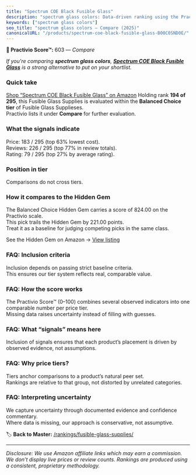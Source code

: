 ```yaml
---
title: "Spectrum COE Black Fusible Glass"
description: "spectrum glass colors: Data-driven ranking using the Practivio Score™. Positioned by quality, value, demand, findability, momentum."
keywords: ["spectrum glass colors"]
seo_title: "spectrum glass colors — Compare (2025)"
canonicalURL: "/products/spectrum-coe-black-fusible-glass-B00C0SND0E/"
---
```


**🛒 Practivio Score™:** 603 — _Compare_


*If you're comparing **spectrum glass colors**, **[Spectrum COE Black Fusible Glass](https://www.amazon.com/dp/B00C0SND0E?tag=practivio-20)** is a strong alternative to put on your shortlist.*
### Quick take
[Shop “Spectrum COE Black Fusible Glass” on Amazon](https://www.amazon.com/dp/B00C0SND0E?tag=practivio-20)
Holding rank **194 of 295**, this Fusible Glass Supplies is evaluated within the **Balanced Choice tier** of Fusible Glass Supplieses.  
Practivio lists it under **Compare** for further evaluation.

### What the signals indicate
Price: 183 / 295 (top 63% lowest cost).  
Reviews: 226 / 295 (top 77% in review totals).  
Rating: 79 / 295 (top 27% by average rating).  

### Position in tier
Comparisons do not cross tiers.

### How it compares to the Hidden Gem
The Balanced Choice Hidden Gem carries a score of 824.00 on the Practivio scale.  
This pick trails the Hidden Gem by 221.00 points.  
Treat it as a baseline for judging competing picks in the same class.  

See the Hidden Gem on Amazon → [View listing](https://www.amazon.com/dp/B07V5NMTCP?tag=practivio-20)

### FAQ: Inclusion criteria
Inclusion depends on passing strict baseline criteria.  
This ensures our tier system reflects real, comparable value.

### FAQ: How the score works
The Practivio Score™ (0–100) combines several observed indicators into one comparable number per price tier.  
Missing data raises uncertainty instead of filling with guesses.

### FAQ: What “signals” means here
Inclusion of signals ensures that each product’s placement is driven by observed evidence, not assumptions.

### FAQ: Why price tiers?
Tiers anchor comparisons to a product’s natural peer set.  
Rankings are relative to that group, not distorted by unrelated categories.

### FAQ: Interpreting uncertainty
We capture uncertainty through documented evidence and confidence commentary.  
Where data is missing, our approach is conservative, not assumptive.

<!-- Missing template for Compare/CompareWithinPriceClass -->


🏷️ **Back to Master:** [/rankings/fusible-glass-supplies/](/rankings/fusible-glass-supplies/)

---
_Disclosure: We use Amazon affiliate links which may earn a commission. We don’t display live prices or review counts. Rankings are produced using a consistent, proprietary methodology._
